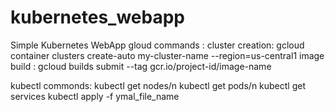 # kubernetes_webapp
Simple Kubernetes WebApp
gloud commands :
cluster creation: gcloud container clusters create-auto my-cluster-name --region=us-central1
image build : gcloud builds submit --tag gcr.io/project-id/image-name

kubectl commonds: kubectl get nodes/n
                  kubectl get pods/n
                  kubectl get services
                  kubectl apply -f ymal_file_name
